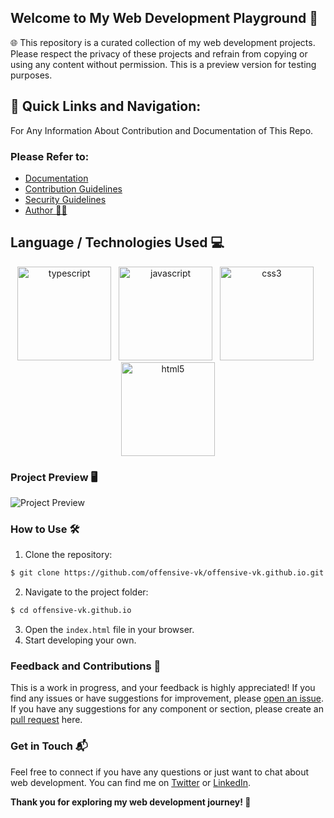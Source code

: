 ## Welcome to My Web Development Playground 🚀

🌐 This repository is a curated collection of my web development projects. Please respect the privacy of these projects and refrain from copying or using any content without permission. This is a preview version for testing purposes.

## 🧭 Quick Links and Navigation:
For Any Information About Contribution and Documentation of This Repo. <br>
### Please Refer to: 
- [Documentation](https://github.com/offensive-vk/offensive-vk.github.io/blob/master/.github/README.md) <br>
- [Contribution Guidelines](https://github.com/offensive-vk/offensive-vk.github.io/blob/master/.github/CONTRIBUTING.md) <br>
- [Security Guidelines](https://github.com/offensive-vk/offensive-vk.github.io/blob/master/.github/SECURITY.md) <br>
- [Author 🧑‍💻](https://github.com/offensive-vk/) <br>

## Language / Technologies Used 💻

<div align="center">
    <img src="https://cdn.jsdelivr.net/gh/offensive-vk/Icons@master/typescript/typescript-original.svg" alt="typescript" width="150" height="150"/>
    &nbsp;
    <img src="https://cdn.jsdelivr.net/gh/offensive-vk/Icons@master/javascript/javascript-original.svg" alt="javascript" width="150" height="150"/>
    &nbsp;
    <img src="https://cdn.jsdelivr.net/gh/offensive-vk/Icons@master/css3/css3-original-wordmark.svg" alt="css3" width="150" height="150"/>
    &nbsp;
    <img src="https://cdn.jsdelivr.net/gh/offensive-vk/Icons@master/html5/html5-original-wordmark.svg" alt="html5" width="150" height="150"/>
</div>

### Project Preview 🖥️

![Project Preview](https://cdn.jsdelivr.net/gh/offensive-vk/offensive-vk.github.io@master/img/Preview.png)

### How to Use 🛠️

1. Clone the repository:
```bash
$ git clone https://github.com/offensive-vk/offensive-vk.github.io.git
```
2. Navigate to the project folder:
```bash
$ cd offensive-vk.github.io
```
3. Open the `index.html` file in your browser.
4. Start developing your own.

### Feedback and Contributions 🙏

This is a work in progress, and your feedback is highly appreciated! If you find any issues or have suggestions for improvement, please [open an issue](https://github.com/offensive-vk/offensive-vk.github.io/issues).
If you have any suggestions for any component or section, please create an [pull request](https://github.com/offensive-vk/offensive-vk.github.io/pulls) here.

### Get in Touch 📬

Feel free to connect if you have any questions or just want to chat about web development. You can find me on [Twitter](https://twitter.com/offensive-vk) or [LinkedIn](https://www.linkedin.com/in/offensive-vk/).

**Thank you for exploring my web development journey! 🚀**
